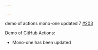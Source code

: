 ```yaml
---

---
```

    
demo of actions mono-one updated 7 [#203](https://github.com/JantaeLeckie/monorepo-release-changesets/pull/203)
    
Demo of GitHub Actions:
   - Mono-one has been updated
